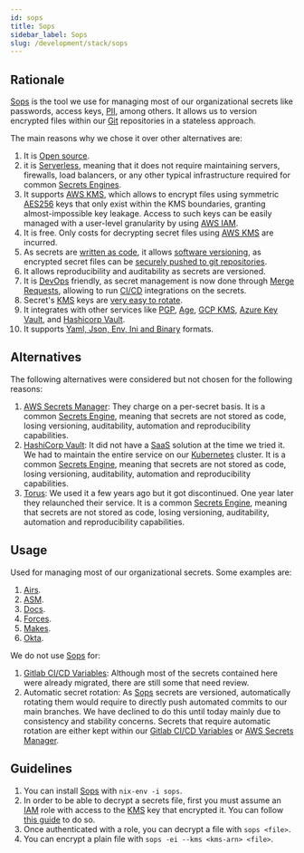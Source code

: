 ```yaml
---
id: sops
title: Sops
sidebar_label: Sops
slug: /development/stack/sops
---
```


## Rationale

[Sops](https://github.com/mozilla/sops)
is the tool we use for managing most of our
organizational secrets like passwords,
access keys,
[PII](https://en.wikipedia.org/wiki/Personal_data),
among others.
It allows us to version
encrypted files within our
[Git](https://git-scm.com/) repositories
in a stateless approach.

The main reasons why we chose
it over other alternatives are:

1. It is [Open source](https://opensource.com/resources/what-open-source).
1. it is [Serverless](https://en.wikipedia.org/wiki/Serverless_computing),
    meaning that it does not require maintaining servers, firewalls,
    load balancers, or any other typical infrastructure required for
    common [Secrets Engines](https://www.vaultproject.io/docs/secrets).
1. It supports [AWS KMS](https://aws.amazon.com/kms/),
    which allows to encrypt files
    using symmetric
    [AES256](https://en.wikipedia.org/wiki/Advanced_Encryption_Standard)
    keys
    that only exist within the KMS boundaries,
    granting almost-impossible key leakage.
    Access to such keys can be easily managed
    with a user-level granularity
    by using [AWS IAM](https://aws.amazon.com/iam/).
1. It is free.
    Only costs for decrypting secret files
    using [AWS KMS](https://aws.amazon.com/kms/) are incurred.
1. As secrets are
    [written as code](https://hackernoon.com/everything-as-code-explained-0ibg32a3),
    it allows
    [software versioning](https://en.wikipedia.org/wiki/Software_versioning),
    as encrypted secret files can be
    [securely pushed to git repositories](https://gitlab.com/fluidattacks/product/-/blob/f0a6de7eee664aee9794d677083a19f45fff4ffb/makes/applications/makes/okta/src/terraform/data.yaml).
1. It allows reproducibility and auditability
    as secrets are versioned.
1. It is [DevOps](https://aws.amazon.com/devops/what-is-devops/) friendly,
    as secret management is now done through
    [Merge Requests](https://docs.gitlab.com/ee/user/project/merge_requests/),
    allowing to run
    [CI/CD](https://docs.gitlab.com/ee/ci/introduction/) integrations
    on the secrets.
1. Secret's [KMS](https://aws.amazon.com/kms/) keys
    are [very easy to rotate](https://github.com/mozilla/sops#key-rotation).
1. It integrates with other services like
    [PGP](https://github.com/mozilla/sops#test-with-the-dev-pgp-key),
    [Age](https://github.com/mozilla/sops#encrypting-using-age),
    [GCP KMS](https://github.com/mozilla/sops#encrypting-using-gcp-kms),
    [Azure Key Vault](https://github.com/mozilla/sops#encrypting-using-azure-key-vault),
    and [Hashicorp Vault](https://github.com/mozilla/sops#encrypting-using-hashicorp-vault).
1. It supports
    [Yaml, Json, Env, Ini and Binary](https://github.com/mozilla/sops/tree/2395f07610e45d507ec0d4b3ad48dbf502ed5bed#sops-secrets-operations)
    formats.

## Alternatives

The following alternatives were considered
but not chosen for the following reasons:

1. [AWS Secrets Manager](https://aws.amazon.com/secrets-manager/):
    They charge on a per-secret basis.
    It is a common
    [Secrets Engine](https://www.vaultproject.io/docs/secrets),
    meaning that secrets are not stored as code,
    losing versioning, auditability, automation
    and reproducibility capabilities.
1. [HashiCorp Vault](https://www.vaultproject.io/):
    It did not have a
    [SaaS](https://en.wikipedia.org/wiki/Software_as_a_service)
    solution at the time we tried it.
    We had to maintain the entire service on our
    [Kubernetes](https://kubernetes.io/) cluster.
    It is a common
    [Secrets Engine](https://www.vaultproject.io/docs/secrets),
    meaning that secrets are not stored as code,
    losing versioning, auditability, automation
    and reproducibility capabilities.
1. [Torus](https://www.torus.sh/):
    We used it a few years ago but it got discontinued.
    One year later they relaunched their service.
    It is a common
    [Secrets Engine](https://www.vaultproject.io/docs/secrets),
    meaning that secrets are not stored as code,
    losing versioning, auditability, automation
    and reproducibility capabilities.

## Usage

Used for managing most of our organizational secrets.
Some examples are:

1. [Airs](https://gitlab.com/fluidattacks/product/-/blob/f0a6de7eee664aee9794d677083a19f45fff4ffb/airs/deploy/secret-management/production.yaml).
1. [ASM](https://gitlab.com/fluidattacks/product/-/blob/f0a6de7eee664aee9794d677083a19f45fff4ffb/integrates/secrets-production.yaml).
1. [Docs](https://gitlab.com/fluidattacks/product/-/blob/f0a6de7eee664aee9794d677083a19f45fff4ffb/docs/secrets/prod.yaml).
1. [Forces](https://gitlab.com/fluidattacks/product/-/blob/f0a6de7eee664aee9794d677083a19f45fff4ffb/forces/secrets-prod.yaml).
1. [Makes](https://gitlab.com/fluidattacks/product/-/blob/f0a6de7eee664aee9794d677083a19f45fff4ffb/makes/applications/makes/secrets/src/production.yaml).
1. [Okta](https://gitlab.com/fluidattacks/product/-/blob/f0a6de7eee664aee9794d677083a19f45fff4ffb/makes/applications/makes/okta/src/terraform/data.yaml).

We do not use [Sops](https://github.com/mozilla/sops) for:

1. [Gitlab CI/CD Variables](https://docs.gitlab.com/ee/ci/variables/):
    Although most of the secrets contained here were already migrated,
    there are still some that need review.
1. Automatic secret rotation:
    As [Sops](https://github.com/mozilla/sops) secrets are versioned,
    automatically rotating them would require
    to directly push automated commits to our main branches.
    We have declined to do this until today
    mainly due to consistency and stability concerns.
    Secrets that require automatic rotation
    are either kept within our
    [Gitlab CI/CD Variables](https://docs.gitlab.com/ee/ci/variables/)
    or
    [AWS Secrets Manager](https://aws.amazon.com/secrets-manager/).

## Guidelines

1. You can install
    [Sops](https://github.com/mozilla/sops) with `nix-env -i sops`.
1. In order to be able to decrypt a secrets file,
    first you must assume an [IAM](https://aws.amazon.com/iam/) role
    with access to the [KMS](https://aws.amazon.com/kms/) key
    that encrypted it.
    You can follow [this guide](/development/stack/aws#get-development-keys)
    to do so.
1. Once authenticated with a role,
    you can decrypt a file with `sops <file>`.
1. You can encrypt a plain file
    with `sops -ei --kms <kms-arn> <file>`.

